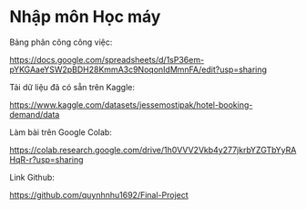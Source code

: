 # Nhập môn Học máy
Bảng phân công công việc:

https://docs.google.com/spreadsheets/d/1sP36em-pYKGAaeYSW2pBDH28KmmA3c9NoqonIdMmnFA/edit?usp=sharing

Tải dữ liệu đã có sẵn trên Kaggle:

https://www.kaggle.com/datasets/jessemostipak/hotel-booking-demand/data

Làm bài trên Google Colab:

https://colab.research.google.com/drive/1h0VVV2Vkb4y277jkrbYZGTbYyRAHqR-r?usp=sharing

Link Github:

https://github.com/quynhnhu1692/Final-Project
